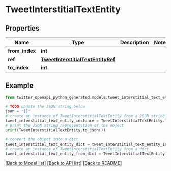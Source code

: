 # TweetInterstitialTextEntity


## Properties

Name | Type | Description | Notes
------------ | ------------- | ------------- | -------------
**from_index** | **int** |  | 
**ref** | [**TweetInterstitialTextEntityRef**](TweetInterstitialTextEntityRef.md) |  | 
**to_index** | **int** |  | 

## Example

```python
from twitter_openapi_python_generated.models.tweet_interstitial_text_entity import TweetInterstitialTextEntity

# TODO update the JSON string below
json = "{}"
# create an instance of TweetInterstitialTextEntity from a JSON string
tweet_interstitial_text_entity_instance = TweetInterstitialTextEntity.from_json(json)
# print the JSON string representation of the object
print(TweetInterstitialTextEntity.to_json())

# convert the object into a dict
tweet_interstitial_text_entity_dict = tweet_interstitial_text_entity_instance.to_dict()
# create an instance of TweetInterstitialTextEntity from a dict
tweet_interstitial_text_entity_from_dict = TweetInterstitialTextEntity.from_dict(tweet_interstitial_text_entity_dict)
```
[[Back to Model list]](../README.md#documentation-for-models) [[Back to API list]](../README.md#documentation-for-api-endpoints) [[Back to README]](../README.md)


